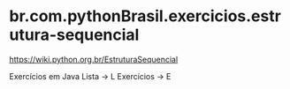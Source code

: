 # br.com.pythonBrasil.exercicios.estrutura-sequencial

https://wiki.python.org.br/EstruturaSequencial

Exercícios em Java
Lista -> L
Exercícios -> E
